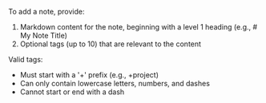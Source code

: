 To add a note, provide:

1. Markdown content for the note, beginning with a level 1 heading (e.g., # My Note Title)
2. Optional tags (up to 10) that are relevant to the content

Valid tags:
- Must start with a '+' prefix (e.g., +project)
- Can only contain lowercase letters, numbers, and dashes
- Cannot start or end with a dash
